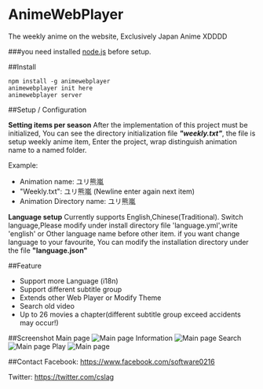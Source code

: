 # AnimeWebPlayer
The weekly anime on the website, Exclusively Japan Anime XDDDD

###you need installed [node.js](http://nodejs.org) before setup.

##Install
```
npm install -g animewebplayer
animewebplayer init here
animewebplayer server
```

##Setup / Configuration

**Setting items per season**
After the implementation of this project must be initialized, You can see the directory initialization file ***"weekly.txt"***, the file is setup weekly anime item, Enter the project, wrap distinguish animation name to a named folder.

Example:

 - Animation name: ユリ熊嵐
 - "Weekly.txt": ユリ熊嵐 (Newline enter again next item)
 - Animation Directory name: ユリ熊嵐

**Language setup**
Currently supports English,Chinese(Traditional). 
Switch language,Please modify under install directory file 'language.yml',write 'english' or Other language name before other item.
if you want change language to your favourite, You can modify the installation directory under the file **"language.json"**

##Feature

 - Support more Language (i18n)
 - Support different subtitle group
 - Extends other Web Player or Modify Theme
 - Search old video
 - Up to 26 movies a chapter(different subtitle group exceed accidents may occur!)

##Screenshot
Main page
![Main page](http://i.imgur.com/nusDxQY.png)
Information
![Main page](http://i.imgur.com/8EeAAk7.png)
Search
![Main page](http://i.imgur.com/R35jj1r.png)
Play
![Main page](http://i.imgur.com/LdGMaEh.png)

##Contact
Facebook: https://www.facebook.com/software0216

Twitter: https://twitter.com/cslag
